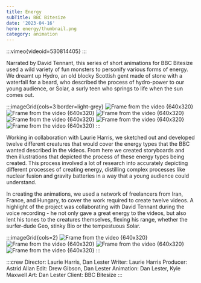 ```yaml
---
title: Energy
subTitle: BBC Bitesize
date: '2023-04-16'
hero: energy/thumbnail.png
category: animation
---
```


:::vimeo{videoid=530814405}
:::


Narrated by David Tennant, this series of short animations for BBC Bitesize used a wild variety of fun monsters to personify various forms of energy. We dreamt up Hydro, an old blocky Scottish gent made of stone with a waterfall for a beard, who described the process of hydro-power to our young audience, or Solar, a surly teen who springs to life when the sun comes out.

:::imageGrid{cols=3 border=light-grey}
![Frame from the video {640x320}](/static/images/energy/playful-child-sketcc.png '')
![Frame from the video {640x320}](/static/images/energy/Sketches-Geo.png '')
![Frame from the video {640x320}](/static/images/energy/Sketches-hydro.png '')
![Frame from the video {640x320}](/static/images/energy/Sketches-Hydro-v2.png '')
![Frame from the video {640x320}](/static/images/energy/Sketches-Wavey.png '')
![Frame from the video {640x320}](/static/images/energy/Sketches-Solar.png '')
:::

Working in collaboration with Laurie Harris, we sketched out and developed twelve different creatures that would cover the energy types that the BBC wanted described in the videos. From here we created storyboards and then illustrations that depicted the process of these energy types being created. This process involved a lot of research into accurately depicting different processes of creating energy, distilling complex processes like nuclear fusion and gravity batteries in a way that a young audience could understand.

In creating the animations, we used a network of freelancers from Iran, France, and Hungary, to cover the work required to create twelve videos. A highlight of the project was collaborating with David Tennant during the voice recording - he not only gave a great energy to the videos, but also lent his tones to the creatures themselves, flexing his range, whether the surfer-dude Geo, stinky Bio or the tempestuous Solar.

:::imageGrid{cols=2}
![Frame from the video {640x320}](/static/images/energy/characters-1.png '')
![Frame from the video {640x320}](/static/images/energy/characters-3.png '')
![Frame from the video {640x320}](/static/images/energy/characters-2.png '')
![Frame from the video {640x320}](/static/images/energy/characters-4.png '')
:::



:::crew
Director: Laurie Harris, Dan Lester
Writer: Laurie Harris
Producer: Astrid Allan
Edit: Drew Gibson, Dan Lester
Animation: Dan Lester, Kyle Maxwell
Art: Dan Lester
Client: BBC Bitesize
:::
